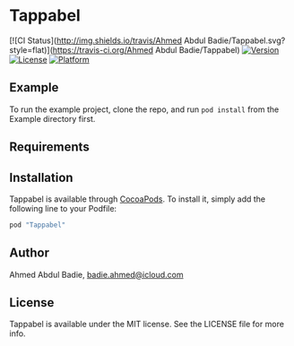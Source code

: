 # Tappabel

[![CI Status](http://img.shields.io/travis/Ahmed Abdul Badie/Tappabel.svg?style=flat)](https://travis-ci.org/Ahmed Abdul Badie/Tappabel)
[![Version](https://img.shields.io/cocoapods/v/Tappabel.svg?style=flat)](http://cocoapods.org/pods/Tappabel)
[![License](https://img.shields.io/cocoapods/l/Tappabel.svg?style=flat)](http://cocoapods.org/pods/Tappabel)
[![Platform](https://img.shields.io/cocoapods/p/Tappabel.svg?style=flat)](http://cocoapods.org/pods/Tappabel)

## Example

To run the example project, clone the repo, and run `pod install` from the Example directory first.

## Requirements

## Installation

Tappabel is available through [CocoaPods](http://cocoapods.org). To install
it, simply add the following line to your Podfile:

```ruby
pod "Tappabel"
```

## Author

Ahmed Abdul Badie, badie.ahmed@icloud.com

## License

Tappabel is available under the MIT license. See the LICENSE file for more info.
